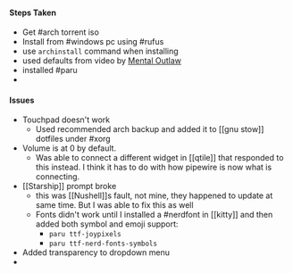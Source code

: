 
#### Steps Taken
- Get #arch torrent iso
- Install from #windows pc using #rufus
- use `archinstall` command when installing
- used defaults from video by [Mental Outlaw](https://www.youtube.com/watch?v=G-mLyrHonvU&t=201s)
- installed #paru
- 

#### Issues

- Touchpad doesn't work
	- Used recommended arch backup and added it to [[gnu stow]] dotfiles under #xorg
- Volume is at 0 by default.
	- Was able to connect a different widget in [[qtile]] that responded to this instead. I think it has to do with how pipewire is now what is connecting.
- [[Starship]] prompt broke
	- this was [[Nushell]]s fault, not mine, they happened to update at same time. But I was able to fix this as well
	- Fonts didn't work until I installed a #nerdfont in [[kitty]] and then added both symbol and emoji support:
		- `paru ttf-joypixels`
		- `paru ttf-nerd-fonts-symbols`
- Added transparency to dropdown menu
- 